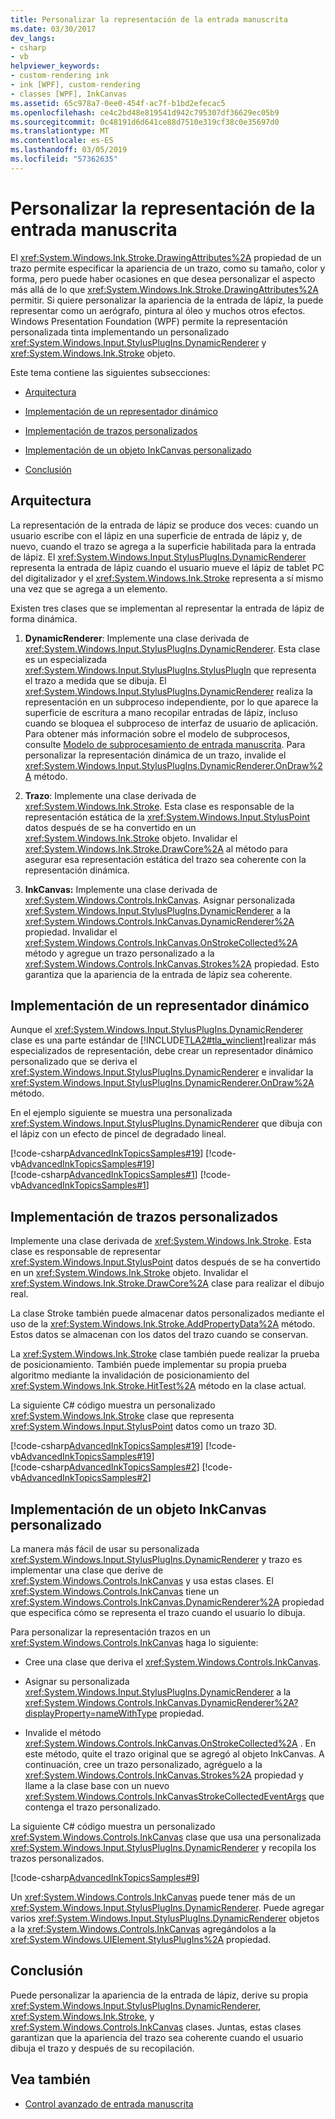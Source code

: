```yaml
---
title: Personalizar la representación de la entrada manuscrita
ms.date: 03/30/2017
dev_langs:
- csharp
- vb
helpviewer_keywords:
- custom-rendering ink
- ink [WPF], custom-rendering
- classes [WPF], InkCanvas
ms.assetid: 65c978a7-0ee0-454f-ac7f-b1bd2efecac5
ms.openlocfilehash: ce4c2bd48e819541d942c795307df36629ec05b9
ms.sourcegitcommit: 0c48191d6d641ce88d7510e319cf38c0e35697d0
ms.translationtype: MT
ms.contentlocale: es-ES
ms.lasthandoff: 03/05/2019
ms.locfileid: "57362635"
---
```

# <a name="custom-rendering-ink"></a>Personalizar la representación de la entrada manuscrita
El <xref:System.Windows.Ink.Stroke.DrawingAttributes%2A> propiedad de un trazo permite especificar la apariencia de un trazo, como su tamaño, color y forma, pero puede haber ocasiones en que desea personalizar el aspecto más allá de lo que <xref:System.Windows.Ink.Stroke.DrawingAttributes%2A> permitir. Si quiere personalizar la apariencia de la entrada de lápiz, la puede representar como un aerógrafo, pintura al óleo y muchos otros efectos. Windows Presentation Foundation (WPF) permite la representación personalizada tinta implementando un personalizado <xref:System.Windows.Input.StylusPlugIns.DynamicRenderer> y <xref:System.Windows.Ink.Stroke> objeto.  
  
 Este tema contiene las siguientes subsecciones:  
  
-   [Arquitectura](#Architecture)  
  
-   [Implementación de un representador dinámico](#ImplementingADynamicRenderer)  
  
-   [Implementación de trazos personalizados](#ImplementingCustomStrokes)  
  
-   [Implementación de un objeto InkCanvas personalizado](#ImplementingACustomInkCanvas)  
  
-   [Conclusión](#Conclusion)  
  
<a name="Architecture"></a>   
## <a name="architecture"></a>Arquitectura  
 La representación de la entrada de lápiz se produce dos veces: cuando un usuario escribe con el lápiz en una superficie de entrada de lápiz y, de nuevo, cuando el trazo se agrega a la superficie habilitada para la entrada de lápiz. El <xref:System.Windows.Input.StylusPlugIns.DynamicRenderer> representa la entrada de lápiz cuando el usuario mueve el lápiz de tablet PC del digitalizador y el <xref:System.Windows.Ink.Stroke> representa a sí mismo una vez que se agrega a un elemento.  
  
 Existen tres clases que se implementan al representar la entrada de lápiz de forma dinámica.  
  
1.  **DynamicRenderer**: Implemente una clase derivada de <xref:System.Windows.Input.StylusPlugIns.DynamicRenderer>. Esta clase es un especializada <xref:System.Windows.Input.StylusPlugIns.StylusPlugIn> que representa el trazo a medida que se dibuja. El <xref:System.Windows.Input.StylusPlugIns.DynamicRenderer> realiza la representación en un subproceso independiente, por lo que aparece la superficie de escritura a mano recopilar entradas de lápiz, incluso cuando se bloquea el subproceso de interfaz de usuario de aplicación. Para obtener más información sobre el modelo de subprocesos, consulte [Modelo de subprocesamiento de entrada manuscrita](the-ink-threading-model.md). Para personalizar la representación dinámica de un trazo, invalide el <xref:System.Windows.Input.StylusPlugIns.DynamicRenderer.OnDraw%2A> método.  
  
2.  **Trazo**: Implemente una clase derivada de <xref:System.Windows.Ink.Stroke>. Esta clase es responsable de la representación estática de la <xref:System.Windows.Input.StylusPoint> datos después de se ha convertido en un <xref:System.Windows.Ink.Stroke> objeto. Invalidar el <xref:System.Windows.Ink.Stroke.DrawCore%2A> al método para asegurar esa representación estática del trazo sea coherente con la representación dinámica.  
  
3.  **InkCanvas:** Implemente una clase derivada de <xref:System.Windows.Controls.InkCanvas>. Asignar personalizada <xref:System.Windows.Input.StylusPlugIns.DynamicRenderer> a la <xref:System.Windows.Controls.InkCanvas.DynamicRenderer%2A> propiedad. Invalidar el <xref:System.Windows.Controls.InkCanvas.OnStrokeCollected%2A> método y agregue un trazo personalizado a la <xref:System.Windows.Controls.InkCanvas.Strokes%2A> propiedad. Esto garantiza que la apariencia de la entrada de lápiz sea coherente.  
  
<a name="ImplementingADynamicRenderer"></a>   
## <a name="implementing-a-dynamic-renderer"></a>Implementación de un representador dinámico  
 Aunque el <xref:System.Windows.Input.StylusPlugIns.DynamicRenderer> clase es una parte estándar de [!INCLUDE[TLA2#tla_winclient](../../../../includes/tla2sharptla-winclient-md.md)]realizar más especializados de representación, debe crear un representador dinámico personalizado que se deriva el <xref:System.Windows.Input.StylusPlugIns.DynamicRenderer> e invalidar la <xref:System.Windows.Input.StylusPlugIns.DynamicRenderer.OnDraw%2A> método.  
  
 En el ejemplo siguiente se muestra una personalizada <xref:System.Windows.Input.StylusPlugIns.DynamicRenderer> que dibuja con el lápiz con un efecto de pincel de degradado lineal.  
  
 [!code-csharp[AdvancedInkTopicsSamples#19](~/samples/snippets/csharp/VS_Snippets_Wpf/AdvancedInkTopicsSamples/CSharp/DynamicRenderer.cs#19)]
 [!code-vb[AdvancedInkTopicsSamples#19](~/samples/snippets/visualbasic/VS_Snippets_Wpf/AdvancedInkTopicsSamples/VisualBasic/DynamicRenderer.vb#19)]  
[!code-csharp[AdvancedInkTopicsSamples#1](~/samples/snippets/csharp/VS_Snippets_Wpf/AdvancedInkTopicsSamples/CSharp/DynamicRenderer.cs#1)]
[!code-vb[AdvancedInkTopicsSamples#1](~/samples/snippets/visualbasic/VS_Snippets_Wpf/AdvancedInkTopicsSamples/VisualBasic/DynamicRenderer.vb#1)]  
  
<a name="ImplementingCustomStrokes"></a>   
## <a name="implementing-custom-strokes"></a>Implementación de trazos personalizados  
 Implemente una clase derivada de <xref:System.Windows.Ink.Stroke>. Esta clase es responsable de representar <xref:System.Windows.Input.StylusPoint> datos después de se ha convertido en un <xref:System.Windows.Ink.Stroke> objeto. Invalidar el <xref:System.Windows.Ink.Stroke.DrawCore%2A> clase para realizar el dibujo real.  
  
 La clase Stroke también puede almacenar datos personalizados mediante el uso de la <xref:System.Windows.Ink.Stroke.AddPropertyData%2A> método. Estos datos se almacenan con los datos del trazo cuando se conservan.  
  
 La <xref:System.Windows.Ink.Stroke> clase también puede realizar la prueba de posicionamiento. También puede implementar su propia prueba algoritmo mediante la invalidación de posicionamiento del <xref:System.Windows.Ink.Stroke.HitTest%2A> método en la clase actual.  
  
 La siguiente C# código muestra un personalizado <xref:System.Windows.Ink.Stroke> clase que representa <xref:System.Windows.Input.StylusPoint> datos como un trazo 3D.  
  
 [!code-csharp[AdvancedInkTopicsSamples#19](~/samples/snippets/csharp/VS_Snippets_Wpf/AdvancedInkTopicsSamples/CSharp/DynamicRenderer.cs#19)]
 [!code-vb[AdvancedInkTopicsSamples#19](~/samples/snippets/visualbasic/VS_Snippets_Wpf/AdvancedInkTopicsSamples/VisualBasic/DynamicRenderer.vb#19)]  
[!code-csharp[AdvancedInkTopicsSamples#2](~/samples/snippets/csharp/VS_Snippets_Wpf/AdvancedInkTopicsSamples/CSharp/DynamicRenderer.cs#2)]
[!code-vb[AdvancedInkTopicsSamples#2](~/samples/snippets/visualbasic/VS_Snippets_Wpf/AdvancedInkTopicsSamples/VisualBasic/DynamicRenderer.vb#2)]  
  
<a name="ImplementingACustomInkCanvas"></a>   
## <a name="implementing-a-custom-inkcanvas"></a>Implementación de un objeto InkCanvas personalizado  
 La manera más fácil de usar su personalizada <xref:System.Windows.Input.StylusPlugIns.DynamicRenderer> y trazo es implementar una clase que derive de <xref:System.Windows.Controls.InkCanvas> y usa estas clases. El <xref:System.Windows.Controls.InkCanvas> tiene un <xref:System.Windows.Controls.InkCanvas.DynamicRenderer%2A> propiedad que especifica cómo se representa el trazo cuando el usuario lo dibuja.  
  
 Para personalizar la representación trazos en un <xref:System.Windows.Controls.InkCanvas> haga lo siguiente:  
  
-   Cree una clase que deriva el <xref:System.Windows.Controls.InkCanvas>.  
  
-   Asignar su personalizada <xref:System.Windows.Input.StylusPlugIns.DynamicRenderer> a la <xref:System.Windows.Controls.InkCanvas.DynamicRenderer%2A?displayProperty=nameWithType> propiedad.  
  
-   Invalide el método <xref:System.Windows.Controls.InkCanvas.OnStrokeCollected%2A> . En este método, quite el trazo original que se agregó al objeto InkCanvas. A continuación, cree un trazo personalizado, agréguelo a la <xref:System.Windows.Controls.InkCanvas.Strokes%2A> propiedad y llame a la clase base con un nuevo <xref:System.Windows.Controls.InkCanvasStrokeCollectedEventArgs> que contenga el trazo personalizado.  
  
 La siguiente C# código muestra un personalizado <xref:System.Windows.Controls.InkCanvas> clase que usa una personalizada <xref:System.Windows.Input.StylusPlugIns.DynamicRenderer> y recopila los trazos personalizados.  
  
 [!code-csharp[AdvancedInkTopicsSamples#9](~/samples/snippets/csharp/VS_Snippets_Wpf/AdvancedInkTopicsSamples/CSharp/Window1.xaml.cs#9)]  
  
 Un <xref:System.Windows.Controls.InkCanvas> puede tener más de un <xref:System.Windows.Input.StylusPlugIns.DynamicRenderer>. Puede agregar varios <xref:System.Windows.Input.StylusPlugIns.DynamicRenderer> objetos a la <xref:System.Windows.Controls.InkCanvas> agregándolos a la <xref:System.Windows.UIElement.StylusPlugIns%2A> propiedad.  
  
<a name="Conclusion"></a>   
## <a name="conclusion"></a>Conclusión  
 Puede personalizar la apariencia de la entrada de lápiz, derive su propia <xref:System.Windows.Input.StylusPlugIns.DynamicRenderer>, <xref:System.Windows.Ink.Stroke>, y <xref:System.Windows.Controls.InkCanvas> clases. Juntas, estas clases garantizan que la apariencia del trazo sea coherente cuando el usuario dibuja el trazo y después de su recopilación.  
  
## <a name="see-also"></a>Vea también
- [Control avanzado de entrada manuscrita](advanced-ink-handling.md)
